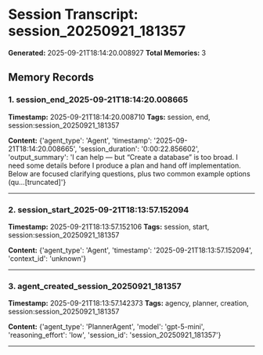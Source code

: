 # Session Transcript: session_20250921_181357

**Generated:** 2025-09-21T18:14:20.008927
**Total Memories:** 3

## Memory Records

### 1. session_end_2025-09-21T18:14:20.008665

**Timestamp:** 2025-09-21T18:14:20.008710
**Tags:** session, end, session:session_20250921_181357

**Content:** {'agent_type': 'Agent', 'timestamp': '2025-09-21T18:14:20.008665', 'session_duration': '0:00:22.856602', 'output_summary': 'I can help — but “Create a database” is too broad. I need some details before I produce a plan and hand off implementation. Below are focused clarifying questions, plus two common example options (qu...[truncated]'}

---

### 2. session_start_2025-09-21T18:13:57.152094

**Timestamp:** 2025-09-21T18:13:57.152106
**Tags:** session, start, session:session_20250921_181357

**Content:** {'agent_type': 'Agent', 'timestamp': '2025-09-21T18:13:57.152094', 'context_id': 'unknown'}

---

### 3. agent_created_session_20250921_181357

**Timestamp:** 2025-09-21T18:13:57.142373
**Tags:** agency, planner, creation, session:session_20250921_181357

**Content:** {'agent_type': 'PlannerAgent', 'model': 'gpt-5-mini', 'reasoning_effort': 'low', 'session_id': 'session_20250921_181357'}

---

